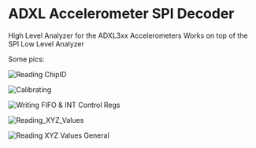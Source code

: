 
  # ADXL Accelerometer SPI Decoder
  
High Level Analyzer for the ADXL3xx Accelerometers
Works on top of the SPI Low Level Analyzer

Some pics:


![Reading ChipID](https://github.com/lukilukeskywalker/ADXL_Analyzer_Saleae_Extension/blob/master/Images/ReadingChipID.png?raw=true)


![Calibrating](https://github.com/lukilukeskywalker/ADXL_Analyzer_Saleae_Extension/blob/master/Images/Calibrating.png?raw=true)


![Writing FIFO & INT Control Regs](https://github.com/lukilukeskywalker/ADXL_Analyzer_Saleae_Extension/blob/master/Images/Writing_FIFO_&_INT_Control_Regs.png?raw=true)


![Reading_XYZ_Values](https://github.com/lukilukeskywalker/ADXL_Analyzer_Saleae_Extension/blob/master/Images/Reading_XYZ_Values.png?raw=true)


![Reading XYZ Values General](https://github.com/lukilukeskywalker/ADXL_Analyzer_Saleae_Extension/blob/master/Images/Reading_XYZ_Values_General.png?raw=true)

  
